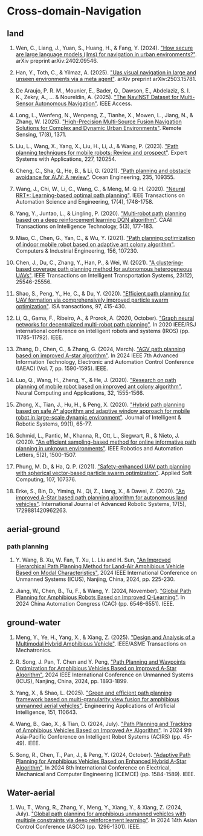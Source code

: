 # Cross-domain-Navigation

## land
1. Wen, C., Liang, J., Yuan, S., Huang, H., & Fang, Y. (2024). ["How secure are large language models (llms) for navigation in urban environments?"](https://arxiv.org/abs/2402.09546). arXiv preprint arXiv:2402.09546.

2. Han, Y., Toth, C., & Yilmaz, A. (2025). ["Uas visual navigation in large and unseen environments via a meta agent"](https://arxiv.org/abs/2503.15781). arXiv preprint arXiv:2503.15781.

3. De Araujo, P. R. M., Mounier, E., Bader, Q., Dawson, E., Abdelaziz, S. I. K., Zekry, A., ... & Noureldin, A. (2025). ["The NavINST Dataset for Multi-Sensor Autonomous Navigation"](https://ieeexplore.ieee.org/abstract/document/10980246). IEEE Access.

4. Long, L., Wenfeng, N., Wenpeng, Z., Tianhe, X., Mowen, L., Jiang, N., & Zhang, W. (2025). ["High-Precision Multi-Source Fusion Navigation Solutions for Complex and Dynamic Urban Environments"](https://www.proquest.com/docview/3194640130?pq-origsite=gscholar&fromopenview=true&sourcetype=Scholarly%20Journals). Remote Sensing, 17(8), 1371.

5. Liu, L., Wang, X., Yang, X., Liu, H., Li, J., & Wang, P. (2023). ["Path planning techniques for mobile robots: Review and prospect"](https://www.sciencedirect.com/science/article/pii/S095741742300756X). Expert Systems with Applications, 227, 120254.

6. Cheng, C., Sha, Q., He, B., & Li, G. (2021). ["Path planning and obstacle avoidance for AUV: A review"](https://www.sciencedirect.com/science/article/pii/S002980182100771X). Ocean Engineering, 235, 109355.

7. Wang, J., Chi, W., Li, C., Wang, C., & Meng, M. Q. H. (2020). ["Neural RRT*: Learning-based optimal path planning"](https://ieeexplore.ieee.org/abstract/document/9037111). IEEE Transactions on Automation Science and Engineering, 17(4), 1748-1758.

8. Yang, Y., Juntao, L., & Lingling, P. (2020). ["Multi‐robot path planning based on a deep reinforcement learning DQN algorithm"](https://ietresearch.onlinelibrary.wiley.com/doi/full/10.1049/trit.2020.0024). CAAI Transactions on Intelligence Technology, 5(3), 177-183.

9. Miao, C., Chen, G., Yan, C., & Wu, Y. (2021). ["Path planning optimization of indoor mobile robot based on adaptive ant colony algorithm"](https://www.sciencedirect.com/science/article/pii/S0360835221001340). Computers & Industrial Engineering, 156, 107230.

10. Chen, J., Du, C., Zhang, Y., Han, P., & Wei, W. (2021). ["A clustering-based coverage path planning method for autonomous heterogeneous UAVs"](https://ieeexplore.ieee.org/abstract/document/9385941). IEEE Transactions on Intelligent Transportation Systems, 23(12), 25546-25556.

11. Shao, S., Peng, Y., He, C., & Du, Y. (2020). ["Efficient path planning for UAV formation via comprehensively improved particle swarm optimization"](https://www.sciencedirect.com/science/article/pii/S0019057819303532). ISA transactions, 97, 415-430.

12. Li, Q., Gama, F., Ribeiro, A., & Prorok, A. (2020, October). ["Graph neural networks for decentralized multi-robot path planning"](https://ieeexplore.ieee.org/abstract/document/9341668). In 2020 IEEE/RSJ international conference on intelligent robots and systems (IROS) (pp. 11785-11792). IEEE.

13. Zhang, D., Chen, C., & Zhang, G. (2024, March). ["AGV path planning based on improved A-star algorithm"](https://ieeexplore.ieee.org/abstract/document/10503919). In 2024 IEEE 7th Advanced Information Technology, Electronic and Automation Control Conference (IAEAC) (Vol. 7, pp. 1590-1595). IEEE.

14. Luo, Q., Wang, H., Zheng, Y., & He, J. (2020). ["Research on path planning of mobile robot based on improved ant colony algorithm"](https://link.springer.com/article/10.1007/s00521-019-04172-2). Neural Computing and Applications, 32, 1555-1566.

15. Zhong, X., Tian, J., Hu, H., & Peng, X. (2020). ["Hybrid path planning based on safe A* algorithm and adaptive window approach for mobile robot in large-scale dynamic environment"](https://link.springer.com/article/10.1007/s10846-019-01112-z). Journal of Intelligent & Robotic Systems, 99(1), 65-77.

16. Schmid, L., Pantic, M., Khanna, R., Ott, L., Siegwart, R., & Nieto, J. (2020). ["An efficient sampling-based method for online informative path planning in unknown environments"](https://ieeexplore.ieee.org/abstract/document/8968434). IEEE Robotics and Automation Letters, 5(2), 1500-1507.

17. Phung, M. D., & Ha, Q. P. (2021). ["Safety-enhanced UAV path planning with spherical vector-based particle swarm optimization"](https://www.sciencedirect.com/science/article/pii/S1568494621002994). Applied Soft Computing, 107, 107376.

18. Erke, S., Bin, D., Yiming, N., Qi, Z., Liang, X., & Dawei, Z. (2020). ["An improved A-Star based path planning algorithm for autonomous land vehicles"](https://journals.sagepub.com/doi/full/10.1177/1729881420962263). International Journal of Advanced Robotic Systems, 17(5), 1729881420962263.
## aerial-ground

### path planning
1. Y. Wang, B. Xu, W. Fan, T. Xu, L. Liu and H. Sun, ["An Improved Hierarchical Path Planning Method for Land-Air Amphibious Vehicle Based on Modal Characteristics"](https://ieeexplore.ieee.org/abstract/document/10839833), 2024 IEEE International Conference on Unmanned Systems (ICUS), Nanjing, China, 2024, pp. 225-230.

2. Jiang, W., Chen, B., Tu, F., & Wang, Y. (2024, November). ["Global Path Planning for Amphibious Robots Based on Improved Q-Learning"](https://ieeexplore.ieee.org/abstract/document/10865651). In 2024 China Automation Congress (CAC) (pp. 6546-6551). IEEE.




## ground-water
1. Meng, Y., Ye, H., Yang, X., & Xiang, Z. (2025). ["Design and Analysis of a Multimodal Hybrid Amphibious Vehicle"](https://ieeexplore.ieee.org/abstract/document/10844691). IEEE/ASME Transactions on Mechatronics.

2. R. Song, J. Pan, T. Chen and Y. Peng, ["Path Planning and Waypoints Optimization for Amphibious Vehicles Based on Improved A-Star Algorithm"](https://ieeexplore.ieee.org/abstract/document/10839953), 2024 IEEE International Conference on Unmanned Systems (ICUS), Nanjing, China, 2024, pp. 1893-1899.

3. Yang, X., & Shao, L. (2025). ["Green and efficient path planning framework based on multi-granularity view fusion for amphibious unmanned aerial vehicles"](https://www.sciencedirect.com/science/article/pii/S0952197625006438). Engineering Applications of Artificial Intelligence, 151, 110643.

4. Wang, B., Gao, X., & Tian, D. (2024, July). ["Path Planning and Tracking of Amphibious Vehicles Based on Improved A* Algorithm"](https://ieeexplore.ieee.org/abstract/document/10684930). In 2024 9th Asia-Pacific Conference on Intelligent Robot Systems (ACIRS) (pp. 45-49). IEEE.

5. Song, R., Chen, T., Pan, J., & Peng, Y. (2024, October). ["Adaptive Path Planning for Amphibious Vehicles Based on Enhanced Hybrid A-Star Algorithm"](https://ieeexplore.ieee.org/abstract/document/10862721). In 2024 8th International Conference on Electrical, Mechanical and Computer Engineering (ICEMCE) (pp. 1584-1589). IEEE.




## Water-aerial
1. Wu, T., Wang, R., Zhang, Y., Meng, Y., Xiang, Y., & Xiang, Z. (2024, July). ["Global path planning for amphibious unmanned vehicles with multiple constraints via deep reinforcement learning"](https://ieeexplore.ieee.org/abstract/document/10665661). In 2024 14th Asian Control Conference (ASCC) (pp. 1296-1301). IEEE.
